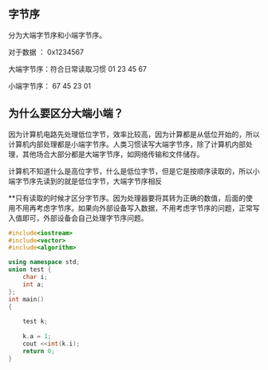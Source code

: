 ## 字节序

分为大端字节序和小端字节序。

对于数据 ：  0x1234567

大端字节序：符合日常读取习惯  01  23  45  67

小端字节序： 67  45  23  01

## 为什么要区分大端小端？

因为计算机电路先处理低位字节，效率比较高，因为计算都是从低位开始的，所以计算机内部处理都是小端字节序。人类习惯读写大端字节序，除了计算机内部处理，其他场合大部分都是大端字节序，如网络传输和文件储存。

计算机不知道什么是高位字节，什么是低位字节，但是它是按顺序读取的，所以小端字节序先读到的就是低位字节，大端字节序相反

**只有读取的时候才区分字节序。因为处理器要将其转为正确的数值，后面的使用不用再考虑字节序。如果向外部设备写入数据，不用考虑字节序的问题，正常写入值即可，外部设备会自己处理字节序问题。

```C++
#include<iostream>
#include<vector>
#include<algorithm>

using namespace std;
union test {
	char i;
	int a;
};
int main()
{
	
	test k;
	
	k.a = 1;
	cout <<int(k.i);
	return 0;
}
```
